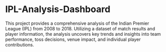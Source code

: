 # IPL-Analysis-Dashboard
This project provides a comprehensive analysis of the Indian Premier League (IPL) from 2008 to 2018. Utilizing a dataset of match results and player information, the analysis uncovers key trends and insights into team performance, toss decisions, venue impact, and individual player contributions.
